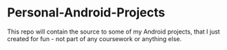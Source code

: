 # Personal-Android-Projects
This repo will contain the source to some of my Android projects, that I just created for fun - not part of any coursework or anything else.
